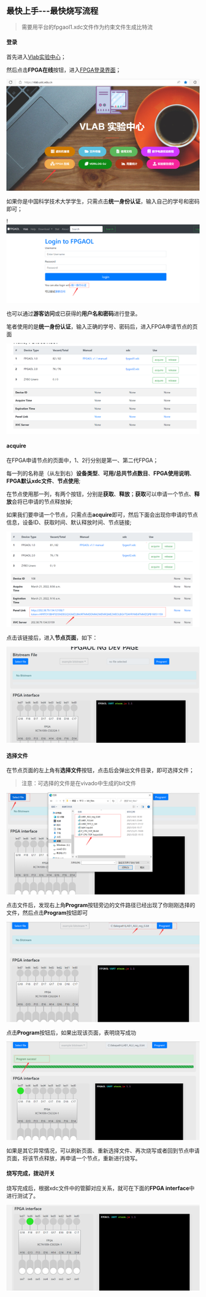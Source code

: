 ## 最快上手---最快烧写流程

> 需要用平台的fpgaol1.xdc文件作为约束文件生成比特流

#### 登录

首先进入[Vlab实验中心][1]；

然后点击**FPGA在线**按钮，进入[FPGA登录界面][2]；

![1.2](./picture/最快上手---最快烧写流程/2.png)

如果你是中国科学技术大学学生，只需点击**统一身份认证**，输入自己的学号和密码即可；

!![1.3](./picture/最快上手---最快烧写流程/3.png)

也可以通过**游客访问**或已获得的**用户名和密码**进行登录。

笔者使用的是**统一身份认证**，输入正确的学号、密码后，进入FPGA申请节点的页面

![1.4](./picture/最快上手---最快烧写流程/4.png)

[1]: https://vlab.ustc.edu.cn/	" Vlab实验中心"
[2]: https://fpgaol.ustc.edu.cn/accounts/login/?next=/fpga/usage/	" FPGA登录界面"

#### acquire

在FPGA申请节点的页面中，1、2行分别是第一、第二代FPGA；

每一列的名称是（从左到右）**设备类型**、**可用/总共节点数目**、**FPGA使用说明**、**FPGA默认xdc文件**、**节点使用**;

在节点使用那一列，有两个按钮，分别是**获取**、**释放**；**获取**可以申请一个节点、**释放**会将已申请的节点释放掉;

如果我们要申请一个节点，只需点击**acquire**即可，然后下面会出现你申请的节点信息，设备ID、获取时间、默认释放时间、节点链接;

![1.5](./picture/最快上手---最快烧写流程/5.png)

点击该链接后，进入**节点页面**，如下：

![1.6](./picture/最快上手---最快烧写流程/6.png)

#### 选择文件

在节点页面的左上角有**选择文件**按钮，点击后会弹出文件目录，即可选择文件；

>注意：可选择的文件是在vivado中生成的bit文件

![1.7](./picture/最快上手---最快烧写流程/7.png)

点击文件后，发现右上角**Program**按钮旁边的文件路径已经出现了你刚刚选择的文件，然后点击**Program**按钮即可

![1.8](./picture/最快上手---最快烧写流程/8.png)

点击**Program**按钮后，如果出现该页面，表明烧写成功

![1.11](./picture/最快上手---最快烧写流程/11.png)

如果是其它异常情况，可以刷新页面、重新选择文件、再次烧写或者回到节点申请页面，将该节点释放，再申请一个节点，重新进行烧写。

#### 烧写完成，拨动开关

烧写完成后，根据xdc文件中的管脚对应关系，就可在下面的**FPGA interface**中进行测试了。

![1.12](./picture/最快上手---最快烧写流程/12.png)
